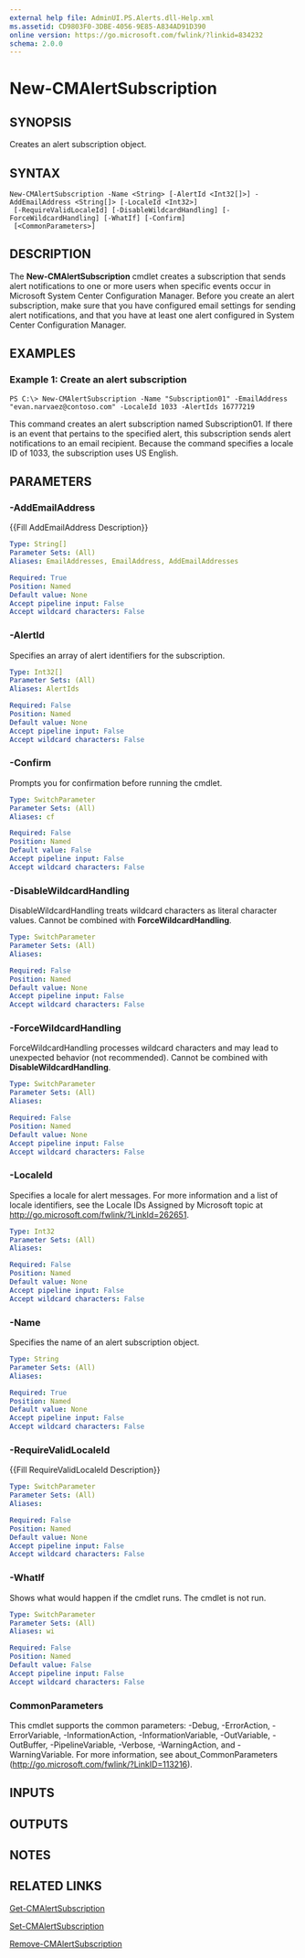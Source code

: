 ```yaml
---
external help file: AdminUI.PS.Alerts.dll-Help.xml
ms.assetid: CD9803F0-3DBE-4056-9E85-A834AD91D390
online version: https://go.microsoft.com/fwlink/?linkid=834232
schema: 2.0.0
---
```


# New-CMAlertSubscription

## SYNOPSIS
Creates an alert subscription object.

## SYNTAX

```
New-CMAlertSubscription -Name <String> [-AlertId <Int32[]>] -AddEmailAddress <String[]> [-LocaleId <Int32>]
 [-RequireValidLocaleId] [-DisableWildcardHandling] [-ForceWildcardHandling] [-WhatIf] [-Confirm]
 [<CommonParameters>]
```

## DESCRIPTION
The **New-CMAlertSubscription** cmdlet creates a subscription that sends alert notifications to one or more users when specific events occur in Microsoft System Center Configuration Manager.
Before you create an alert subscription, make sure that you have configured email settings for sending alert notifications, and that you have at least one alert configured in System Center Configuration Manager.

## EXAMPLES

### Example 1: Create an alert subscription
```
PS C:\> New-CMAlertSubscription -Name "Subscription01" -EmailAddress "evan.narvaez@contoso.com" -LocaleId 1033 -AlertIds 16777219
```

This command creates an alert subscription named Subscription01.
If there is an event that pertains to the specified alert, this subscription sends alert notifications to an email recipient.
Because the command specifies a locale ID of 1033, the subscription uses US English.

## PARAMETERS

### -AddEmailAddress
{{Fill AddEmailAddress Description}}

```yaml
Type: String[]
Parameter Sets: (All)
Aliases: EmailAddresses, EmailAddress, AddEmailAddresses

Required: True
Position: Named
Default value: None
Accept pipeline input: False
Accept wildcard characters: False
```

### -AlertId
Specifies an array of alert identifiers for the subscription.

```yaml
Type: Int32[]
Parameter Sets: (All)
Aliases: AlertIds

Required: False
Position: Named
Default value: None
Accept pipeline input: False
Accept wildcard characters: False
```

### -Confirm
Prompts you for confirmation before running the cmdlet.

```yaml
Type: SwitchParameter
Parameter Sets: (All)
Aliases: cf

Required: False
Position: Named
Default value: False
Accept pipeline input: False
Accept wildcard characters: False
```

### -DisableWildcardHandling
DisableWildcardHandling treats wildcard characters as literal character values. Cannot be combined with **ForceWildcardHandling**.

```yaml
Type: SwitchParameter
Parameter Sets: (All)
Aliases: 

Required: False
Position: Named
Default value: None
Accept pipeline input: False
Accept wildcard characters: False
```

### -ForceWildcardHandling
ForceWildcardHandling processes wildcard characters and may lead to unexpected behavior (not recommended). Cannot be combined with **DisableWildcardHandling**.

```yaml
Type: SwitchParameter
Parameter Sets: (All)
Aliases: 

Required: False
Position: Named
Default value: None
Accept pipeline input: False
Accept wildcard characters: False
```

### -LocaleId
Specifies a locale for alert messages.
For more information and a list of locale identifiers, see the Locale IDs Assigned by Microsoft topic at http://go.microsoft.com/fwlink/?LinkId=262651.

```yaml
Type: Int32
Parameter Sets: (All)
Aliases: 

Required: False
Position: Named
Default value: None
Accept pipeline input: False
Accept wildcard characters: False
```

### -Name
Specifies the name of an alert subscription object.

```yaml
Type: String
Parameter Sets: (All)
Aliases: 

Required: True
Position: Named
Default value: None
Accept pipeline input: False
Accept wildcard characters: False
```

### -RequireValidLocaleId
{{Fill RequireValidLocaleId Description}}

```yaml
Type: SwitchParameter
Parameter Sets: (All)
Aliases: 

Required: False
Position: Named
Default value: None
Accept pipeline input: False
Accept wildcard characters: False
```

### -WhatIf
Shows what would happen if the cmdlet runs.
The cmdlet is not run.

```yaml
Type: SwitchParameter
Parameter Sets: (All)
Aliases: wi

Required: False
Position: Named
Default value: False
Accept pipeline input: False
Accept wildcard characters: False
```

### CommonParameters
This cmdlet supports the common parameters: -Debug, -ErrorAction, -ErrorVariable, -InformationAction, -InformationVariable, -OutVariable, -OutBuffer, -PipelineVariable, -Verbose, -WarningAction, and -WarningVariable. For more information, see about_CommonParameters (http://go.microsoft.com/fwlink/?LinkID=113216).

## INPUTS

## OUTPUTS

## NOTES

## RELATED LINKS

[Get-CMAlertSubscription](Get-CMAlertSubscription.md)

[Set-CMAlertSubscription](Set-CMAlertSubscription.md)

[Remove-CMAlertSubscription](Remove-CMAlertSubscription.md)


